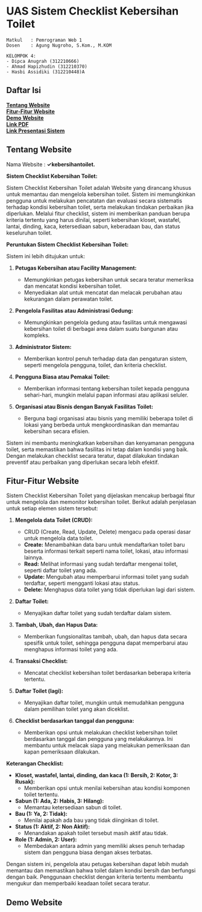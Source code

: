 # **UAS Sistem Checklist Kebersihan Toilet**
```
Matkul   : Pemrograman Web 1
Dosen    : Agung Nugroho, S.Kom., M.KOM
```
```
KELOMPOK 4:
- Dipca Anugrah (312210666)
- Ahmad Hapizhudin (312210370)
- Hasbi Assidiki (312210448)A
```
## **Daftar Isi**
**[Tentang Website](#tentang-website)**<br>
**[Fitur-Fitur Website](#fitur-fitur-website)**<br>
**[Demo Website](#demo-website)**<br>
**[Link PDF]()**<br>
**[Link Presentasi Sistem]()**<br>

## **Tentang Website**

Nama Website : **&#10003;kebersihantoilet.**

**Sistem Checklist Kebersihan Toilet:**

Sistem Checklist Kebersihan Toilet adalah Website yang dirancang khusus untuk memantau dan mengelola kebersihan toilet. Sistem ini memungkinkan pengguna untuk melakukan pencatatan dan evaluasi secara sistematis terhadap kondisi kebersihan toilet, serta melakukan tindakan perbaikan jika diperlukan. Melalui fitur checklist, sistem ini memberikan panduan berupa kriteria tertentu yang harus dinilai, seperti kebersihan kloset, wastafel, lantai, dinding, kaca, ketersediaan sabun, keberadaan bau, dan status keseluruhan toilet.

**Peruntukan Sistem Checklist Kebersihan Toilet:**

Sistem ini lebih ditujukan untuk:

1. **Petugas Kebersihan atau Facility Management:**
   - Memungkinkan petugas kebersihan untuk secara teratur memeriksa dan mencatat kondisi kebersihan toilet.
   - Menyediakan alat untuk mencatat dan melacak perubahan atau kekurangan dalam perawatan toilet.

2. **Pengelola Fasilitas atau Administrasi Gedung:**
   - Memungkinkan pengelola gedung atau fasilitas untuk mengawasi kebersihan toilet di berbagai area dalam suatu bangunan atau kompleks.

3. **Administrator Sistem:**
   - Memberikan kontrol penuh terhadap data dan pengaturan sistem, seperti mengelola pengguna, toilet, dan kriteria checklist.

4. **Pengguna Biasa atau Pemakai Toilet:**
   - Memberikan informasi tentang kebersihan toilet kepada pengguna sehari-hari, mungkin melalui papan informasi atau aplikasi seluler.

5. **Organisasi atau Bisnis dengan Banyak Fasilitas Toilet:**
   - Berguna bagi organisasi atau bisnis yang memiliki beberapa toilet di lokasi yang berbeda untuk mengkoordinasikan dan memantau kebersihan secara efisien.

Sistem ini membantu meningkatkan kebersihan dan kenyamanan pengguna toilet, serta memastikan bahwa fasilitas ini tetap dalam kondisi yang baik. Dengan melakukan checklist secara teratur, dapat dilakukan tindakan preventif atau perbaikan yang diperlukan secara lebih efektif.

## **Fitur-Fitur Website**
Sistem Checklist Kebersihan Toilet yang dijelaskan mencakup berbagai fitur untuk mengelola dan memonitor kebersihan toilet. Berikut adalah penjelasan untuk setiap elemen sistem tersebut:

1. **Mengelola data Toilet (CRUD):**
   - CRUD (Create, Read, Update, Delete) mengacu pada operasi dasar untuk mengelola data toilet.
   - **Create:** Menambahkan data baru untuk mendaftarkan toilet baru beserta informasi terkait seperti nama toilet, lokasi, atau informasi lainnya.
   - **Read:** Melihat informasi yang sudah terdaftar mengenai toilet, seperti daftar toilet yang ada.
   - **Update:** Mengubah atau memperbarui informasi toilet yang sudah terdaftar, seperti mengganti lokasi atau status.
   - **Delete:** Menghapus data toilet yang tidak diperlukan lagi dari sistem.

2. **Daftar Toilet:**
   - Menyajikan daftar toilet yang sudah terdaftar dalam sistem.

3. **Tambah, Ubah, dan Hapus Data:**
   - Memberikan fungsionalitas tambah, ubah, dan hapus data secara spesifik untuk toilet, sehingga pengguna dapat memperbarui atau menghapus informasi toilet yang ada.

4. **Transaksi Checklist:**
   - Mencatat checklist kebersihan toilet berdasarkan beberapa kriteria tertentu.

5. **Daftar Toilet (lagi):**
   - Menyajikan daftar toilet, mungkin untuk memudahkan pengguna dalam pemilihan toilet yang akan diceklist.

6. **Checklist berdasarkan tanggal dan pengguna:**
   - Memberikan opsi untuk melakukan checklist kebersihan toilet berdasarkan tanggal dan pengguna yang melakukannya. Ini membantu untuk melacak siapa yang melakukan pemeriksaan dan kapan pemeriksaan dilakukan.

**Keterangan Checklist:**
   - **Kloset, wastafel, lantai, dinding, dan kaca (1: Bersih, 2: Kotor, 3: Rusak):**
      - Memberikan opsi untuk menilai kebersihan atau kondisi komponen toilet tertentu.
   - **Sabun (1: Ada, 2: Habis, 3: Hilang):**
      - Memantau ketersediaan sabun di toilet.
   - **Bau (1: Ya, 2: Tidak):**
      - Menilai apakah ada bau yang tidak diinginkan di toilet.
   - **Status (1: Aktif, 2: Non Aktif):**
      - Menandakan apakah toilet tersebut masih aktif atau tidak.
   - **Role (1: Admin, 2: User):**
      - Membedakan antara admin yang memiliki akses penuh terhadap sistem dan pengguna biasa dengan akses terbatas.

Dengan sistem ini, pengelola atau petugas kebersihan dapat lebih mudah memantau dan memastikan bahwa toilet dalam kondisi bersih dan berfungsi dengan baik. Penggunaan checklist dengan kriteria tertentu membantu mengukur dan memperbaiki keadaan toilet secara teratur.

## **Demo Website**

